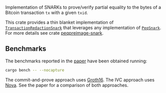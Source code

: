 Implementation of SNARKs to prove/verify partial equality to the bytes of a Bitcoin transaction `tx` with a given `txid`.

This crate provides a thin blanket implementation of [`TransactionRedactionSnark`](./src/lib.rs#L18) that leverages any implementation of [`PeqSnark`](./../peqpreimage-snark/src/lib.rs#L28). For more details see crate [peqpreimage-snark](./../peqpreimage-snark/README.md). 

## Benchmarks
The benchmarks reported in the [paper](https://eprint.iacr.org/2024/813.pdf) have been obtained running:

```bash
cargo bench -- --nocapture
```

The commit-and-prove approach uses [Groth16](./../peqpreimage-snark/src/cp/groth16.rs#L43). The IVC approach uses [Nova](./../peqpreimage-snark/src/ivc/nova/mod.rs#L128). See the paper for a comparison of both approaches.